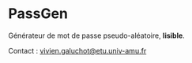 # PassGen
Générateur de mot de passe pseudo-aléatoire, **lisible**.

Contact : vivien.galuchot@etu.univ-amu.fr
